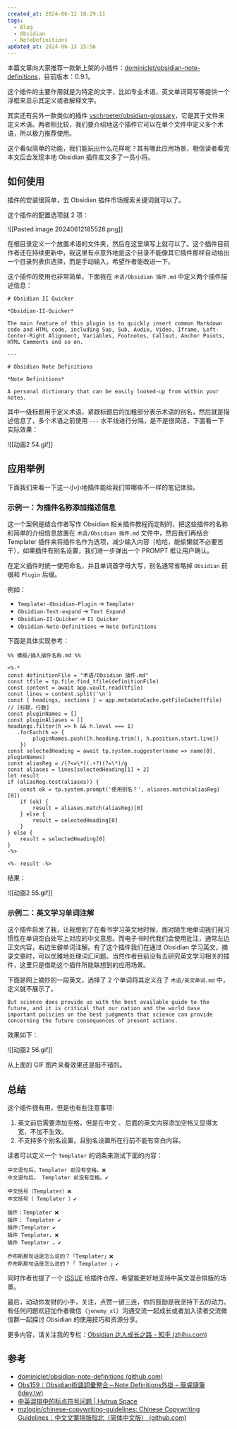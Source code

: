 ```yaml
---
created_at: 2024-06-12 18:29:11
tags:
  - Blog
  - Obsidian
  - NoteDefinitions
updated_at: 2024-06-13 15:56
---
```

本篇文章向大家推荐一款新上架的小插件：[dominiclet/obsidian-note-definitions](https://github.com/dominiclet/obsidian-note-definitions)，目前版本：0.9.1。

这个插件的主要作用就是为特定的文字，比如专业术语，英文单词简写等提供一个浮框来显示其定义或者解释文字。

其实还有另外一款类似的插件 [vschroeter/obsidian-glossary](https://github.com/vschroeter/obsidian-glossary)，它是其于文件来定义术语。两者相比较，我们要介绍地这个插件它可以在单个文件中定义多个术语，所以极力推荐使用。

这个看似简单的功能，我们能玩出什么花样呢？其有哪此应用场景，相信读者看完本文后会发现本地 Obsidian 插件库又多了一员小将。


## 如何使用

插件的安装很简单，去 Obsidian 插件市场搜索关键词就可以了。

这个插件的配置选项就 2 项：

![[Pasted image 20240612185528.png]]

在根目录定义一个放置术语的文件夹，然后在这里填写上就可以了。这个插件目前作者还在持续更新中，我这里有点意外地是这个目录不能像其它插件那样自动给出一个目录列表供选择，而是手动输入，希望作者能改进一下。

这个插件的使用也非常简单，下面我在 `术语/Obsidian 插件.md` 中定义两个插件描述信息：

````
# Obsidian II Quicker

*Obsidian-II-Quicker*

The main feature of this plugin is to quickly insert common Markdown code and HTML code, including Sup, Sub, Audio, Video, Iframe, Left-Center-Right Alignment, Variables, Footnotes, Callout, Anchor Points, HTML Comments and so on.

---

# Obsidian Note Definitions

*Note Definitions*

A personal dictionary that can be easily looked-up from within your notes.
````

其中一级标题用于定义术语，紧跟标题后的加粗部分表示术语的别名，然后就是描述信息了，多个术语之前使用 `---` 水平线进行分隔，是不是很简洁，下面看一下实际效果：

![[动画2 54.gif]]

## 应用举例

下面我们来看一下这一小小地插件能给我们带哪些不一样的笔记体验。

### 示例一：为插件名称添加描述信息

这一个案例是结合作者写作 Obsidian 相关插件教程而定制的，把这些插件的名称和简单的介绍信息放置在 `术语/Obsidian 插件.md` 文件中，然后我们再结合 Templater 插件来将插件名作为选项，减少输入内容（哈哈，能偷懒就不必要苦干），如果插件有别名设置，我们进一步弹出一个 PROMPT 框让用户确认。

在定义插件时统一使用命名，并且单词首字母大写，别名通常省略掉 `Obsidian` 前缀和 `Plugin` 后缀。

例如：

- `Templater-Obsidian-Plugin` -> `Templater`
- `Obsidian-Text-expand` -> `Text Expand`
- `Obsidian-II-Quicker` -> `II Quicker`
- `Obsidian-Note-Definitions` -> `Note Definitions`

下面是具体实现参考：

````
%% 模板/插入插件名称.md %%

<%-*
const definitionFile = "术语/Obsidian 插件.md"
const tfile = tp.file.find_tfile(definitionFile)
const content = await app.vault.read(tfile)
const lines = content.split('\n')
const { headings, sections } = app.metadataCache.getFileCache(tfile)
// [标题，行数]
const pluginNames = []
const pluginAliases = []
headings.filter(h => h && h.level === 1)
   .forEach(h => {
        pluginNames.push([h.heading.trim(), h.position.start.line])
    })
const selectedHeading = await tp.system.suggester(name => name[0], pluginNames)
const aliasReg = /(?<=\*)(.+?)(?=\*)/g
const aliases = lines[selectedHeading[1] + 2]
let result
if (aliasReg.test(aliases)) {
    const ok = tp.system.prompt('使用别名？', aliases.match(aliasReg)[0])
    if (ok) {
        result = aliases.match(aliasReg)[0]
    } else {
        result = selectedHeading[0]
    }
} else {
    result = selectedHeading[0]
}
-%>

<%- result -%>
````

结果：

![[动画2 55.gif]]

### 示例二：英文学习单词注解

这个插件启发了我，让我想到了在看书学习英文地时候，面对陌生地单词我们我习惯性在单词空白处写上对应的中文意思。而电子书时代我们会使用批注，通常左边正文内容，右边生僻单词注解。有了这个插件我们在通过 Obsidian 学习英文，摘录文章时，可以优雅地处理词汇问题。当然作者目前没有去研究英文学习相关的插件，这里只是借助这个插件所能联想到的应用场景。

下面是网上摘抄的一段英文，选择了 2 个单词将其定义在了 `术语/英文单词.md` 中，定义就不展示了。

````
But science does provide us with the best available guide to the future, and it is critical that our nation and the world base important policies on the best judgments that science can provide concerning the future consequences of present actions.
````

效果如下：

![[动画2 56.gif]]

从上面的 GIF 图片来看效果还是挺不错的。

## 总结

这个插件很有用，但是也有些注意事项:

1. 英文前后需要添加空格，但是在中文 `。` 后面的英文内容添加空格又显得太宽，不加不生效。
2. 不支持多个别名设置，且别名设置所在行前不能有空白内容。

读者可以定义一个 `Templater` 的词条来测试下面的内容：

````
中文语句后。Templater 前没有空格。❌
中文语句后。 Templater 前没有空格。✔

中文括号（Templater）❌
中文括号（ Templater ）✔

插件：Templater ❌
插件： Templater ✔
插件:Templater ✔
插件 Templater。❌
插件 Templater 。✔

乔布斯那句话是怎么说的？「Templater」❌
乔布斯那句话是怎么说的？「 Templater 」✔
````

同时作者也提了一个 [ISSUE](https://github.com/dominiclet/obsidian-note-definitions/issues/38) 给插件仓库，希望能更好地支持中英文混合排版的场景。

最后，动动你发财的小手，关注，点赞一键三连，你的鼓励是我坚持下去的动力。有任何问题欢迎加作者微信（`jenemy_xl`）沟通交流一起成长或者加入读者交流微信群一起探讨 Obsidian 的使用技巧和资源分享。

更多内容，请关注我的专栏：[Obsidian 达人成长之路 - 知乎 (zhihu.com)](https://www.zhihu.com/column/c_1776563728286670848)

## 参考

- [dominiclet/obsidian-note-definitions (github.com)](https://github.com/dominiclet/obsidian-note-definitions)
- [Obs159｜Obsidian術語詞彙整合－Note Definitions外掛 – 簡睿隨筆 (jdev.tw)](https://jdev.tw/blog/8450/obsidian-definitions-plugin)
- [中英混排中的标点符号问题 | Hutrua Space](https://www.hutrua.com/blog/2018/07/22/punctuation.html)
- [mzlogin/chinese-copywriting-guidelines: Chinese Copywriting Guidelines：中文文案排版指北（简体中文版） (github.com)](https://github.com/mzlogin/chinese-copywriting-guidelines)